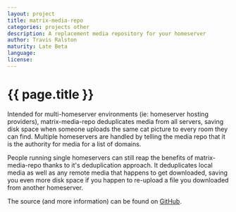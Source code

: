 ```yaml
---
layout: project
title: matrix-media-repo
categories: projects other
description: A replacement media repository for your homeserver
author: Travis Ralston
maturity: Late Beta
language: 
license: 
---
```


# {{ page.title }}
Intended for multi-homeserver environments (ie: homeserver hosting providers), matrix-media-repo deduplicates media from all servers, saving disk space when someone uploads the same cat picture to every room they can find. Multiple homeservers are handled by telling the media repo that it is the authority for media for a list of domains.

People running single homeservers can still reap the benefits of matrix-media-repo thanks to it's deduplication approach. It deduplicates local media as well as any remote media that happens to get downloaded, saving you even more disk space if you happen to re-upload a file you downloaded from another homeserver.

The source (and more information) can be found on [GitHub](https://github.com/turt2live/matrix-media-repo).
